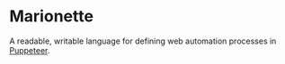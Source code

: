 # Marionette
A readable, writable language for defining web automation processes in [Puppeteer](https://github.com/GoogleChrome/puppeteer).
